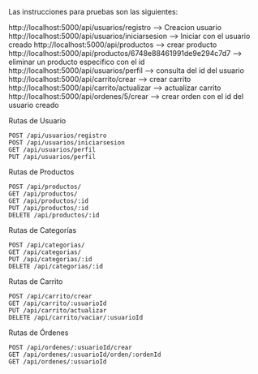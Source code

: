 Las instrucciones para pruebas son las siguientes:

http://localhost:5000/api/usuarios/registro --> Creacion usuario
http://localhost:5000/api/usuarios/iniciarsesion --> Iniciar con el usuario creado
http://localhost:5000/api/productos --> crear producto
http://localhost:5000/api/productos/6748e88461991de9e294c7d7 --> eliminar un producto especifico con el id
http://localhost:5000/api/usuarios/perfil --> consulta del id del usuario
http://localhost:5000/api/carrito/crear --> crear carrito
http://localhost:5000/api/carrito/actualizar --> actualizar carrito
http://localhost:5000/api/ordenes/5/crear --> crear orden con el id del usuario creado



Rutas de Usuario

    POST /api/usuarios/registro
    POST /api/usuarios/iniciarsesion
    GET /api/usuarios/perfil
    PUT /api/usuarios/perfil
Rutas de Productos

    POST /api/productos/
    GET /api/productos/
    GET /api/productos/:id
    PUT /api/productos/:id
    DELETE /api/productos/:id
Rutas de Categorías

    POST /api/categorias/
    GET /api/categorias/
    PUT /api/categorias/:id
    DELETE /api/categorias/:id

Rutas de Carrito

    POST /api/carrito/crear
    GET /api/carrito/:usuarioId
    PUT /api/carrito/actualizar
    DELETE /api/carrito/vaciar/:usuarioId

Rutas de Órdenes

    POST /api/ordenes/:usuarioId/crear
    GET /api/ordenes/:usuarioId/orden/:ordenId
    GET /api/ordenes/:usuarioId
